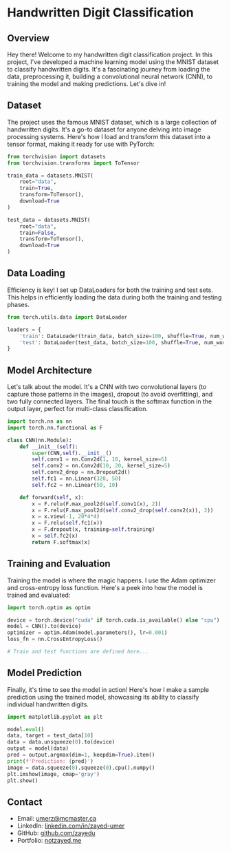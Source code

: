 # Handwritten Digit Classification

## Overview

Hey there! Welcome to my handwritten digit classification project. In this project, I've developed a machine learning model using the MNIST dataset to classify handwritten digits. It's a fascinating journey from loading the data, preprocessing it, building a convolutional neural network (CNN), to training the model and making predictions. Let's dive in!

## Dataset

The project uses the famous MNIST dataset, which is a large collection of handwritten digits. It's a go-to dataset for anyone delving into image processing systems. Here's how I load and transform this dataset into a tensor format, making it ready for use with PyTorch:

```python
from torchvision import datasets
from torchvision.transforms import ToTensor

train_data = datasets.MNIST(
    root="data",
    train=True,
    transform=ToTensor(),
    download=True
)

test_data = datasets.MNIST(
    root="data",
    train=False,
    transform=ToTensor(),
    download=True
)
```

## Data Loading

Efficiency is key! I set up DataLoaders for both the training and test sets. This helps in efficiently loading the data during both the training and testing phases.

```python
from torch.utils.data import DataLoader

loaders = {
    'train': DataLoader(train_data, batch_size=100, shuffle=True, num_workers=1),
    'test': DataLoader(test_data, batch_size=100, shuffle=True, num_workers=1),
}
```

## Model Architecture

Let's talk about the model. It's a CNN with two convolutional layers (to capture those patterns in the images), dropout (to avoid overfitting), and two fully connected layers. The final touch is the softmax function in the output layer, perfect for multi-class classification.

```python
import torch.nn as nn
import torch.nn.functional as F

class CNN(nn.Module):
    def __init__(self):
        super(CNN,self).__init__()
        self.conv1 = nn.Conv2d(1, 10, kernel_size=5)
        self.conv2 = nn.Conv2d(10, 20, kernel_size=5)
        self.conv2_drop = nn.Dropout2d()
        self.fc1 = nn.Linear(320, 50)
        self.fc2 = nn.Linear(50, 10)

    def forward(self, x):
        x = F.relu(F.max_pool2d(self.conv1(x), 2))
        x = F.relu(F.max_pool2d(self.conv2_drop(self.conv2(x)), 2))
        x = x.view(-1, 20*4*4)
        x = F.relu(self.fc1(x))
        x = F.dropout(x, training=self.training)
        x = self.fc2(x)
        return F.softmax(x)
```

## Training and Evaluation

Training the model is where the magic happens. I use the Adam optimizer and cross-entropy loss function. Here's a peek into how the model is trained and evaluated:

```python
import torch.optim as optim

device = torch.device("cuda" if torch.cuda.is_available() else "cpu")
model = CNN().to(device)
optimizer = optim.Adam(model.parameters(), lr=0.001)
loss_fn = nn.CrossEntropyLoss()

# Train and test functions are defined here...
```

## Model Prediction

Finally, it's time to see the model in action! Here's how I make a sample prediction using the trained model, showcasing its ability to classify individual handwritten digits.

```python
import matplotlib.pyplot as plt

model.eval()
data, target = test_data[10]
data = data.unsqueeze(0).to(device)
output = model(data)
pred = output.argmax(dim=1, keepdim=True).item()
print(f'Prediction: {pred}')
image = data.squeeze(0).squeeze(0).cpu().numpy()
plt.imshow(image, cmap='gray')
plt.show()
```

## Contact

- Email: [umerz@mcmaster.ca](mailto:umerz@mcmaster.ca)
- LinkedIn: [linkedin.com/in/zayed-umer](https://linkedin.com/in/zayed-umer)
- GitHub: [github.com/zayedu](https://github.com/zayedu)
- Portfolio: [notzayed.me](http://notzayed.me/)
